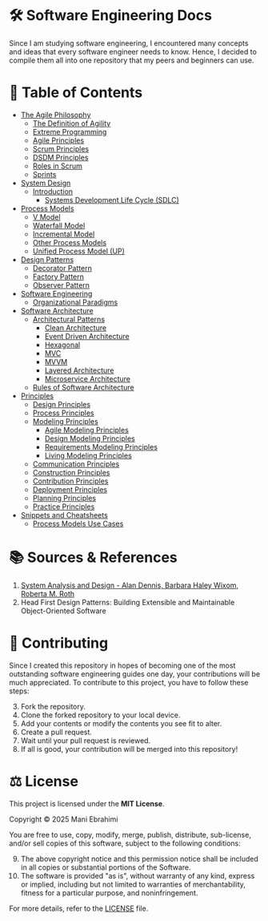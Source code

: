 
# 🛠️ Software Engineering Docs

Since I am studying software engineering, I encountered many concepts and ideas that every software engineer needs to know. Hence, I decided to compile them all into one repository that my peers and beginners can use.

# 📃 Table of Contents

- [The Agile Philosophy](The%20Agile%20Philosophy)
	- [The Definition of Agility](The%20Agile%20Philosophy/The%20Definition%20of%20Agility.md)
	- [Extreme Programming](The%20Agile%20Philosophy/Extreme%20Programming%20(XP).md)
	- [Agile Principles](The%20Agile%20Philosophy/Agile%20Principles.md)
	- [Scrum Principles](The%20Agile%20Philosophy/Scrum%20Principles.md)
	- [DSDM Principles](The%20Agile%20Philosophy/DSDM%20Principles.md)
	- [Roles in Scrum](The%20Agile%20Philosophy/Roles%20in%20Scrum.md)
	- [Sprints](The%20Agile%20Philosophy/Sprints.md)
- [System Design](/System%20Design/)
	- [Introduction](/System%20Design/Introduction/)
		- [Systems Development Life Cycle (SDLC)](Systems%20Development%20Life%20Cycle%20(SDLC).md)
- [Process Models](/Process%20Models/)
	- [V Model](/Process%20Models/V-Model.md)
	- [Waterfall Model](Process%20Models/Waterfall%20Model.md)
	- [Incremental Model](Process%20Models/Incremental%20Model.md)
	- [Other Process Models](Process%20Models/Other%20Process%20Models.md)
	- [Unified Process Model (UP)](Process%20Models/Unified%20Process%20Model%20(UP).md)
- [Design Patterns](Design%20Patterns)
	- [Decorator Pattern](Design%20Patterns/Decorator%20Pattern.md)
	- [Factory Pattern](Design%20Patterns/Factory%20Pattern.md)
	- [Observer Pattern](Design%20Patterns/Observer%20Pattern.md)
- [Software Engineering](Software%20Engineering)
	- [Organizational Paradigms](Software%20Engineering/Organizational%20Paradigms.md)
- [Software Architecture](Software%20Architecture)
	- [Architectural Patterns](Software%20Architecture/Architectural%20Patterns)
		- [Clean Architecture](Software%20Architecture/Architectural%20Patterns/Clean%20Architecture.md)
		- [Event Driven Architecture](Software%20Architecture/Architectural%20Patterns/EDA.md)
		- [Hexagonal](Software%20Architecture/Architectural%20Patterns/Hexagonal.md)
		- [MVC](Software%20Architecture/Architectural%20Patterns/MVC.md)
		- [MVVM](Software%20Architecture/Architectural%20Patterns/MVVM.md)
		- [Layered Architecture](Software%20Architecture/Architectural%20Patterns/Layered%20Architecture.md)
		- [Microservice Architecture](Software%20Architecture/Architectural%20Patterns/Microservice%20Architecture.md)
	- [Rules of Software Architecture](Software%20Architecture/Rules%20of%20Software%20Architecture.md)
- [Principles](Principles)
	- [Design Principles](Principles/Design%20Principles.md)
	- [Process Principles](Principles/Process%20Principles.md)
	- [Modeling Principles](Principles/Modeling%20Principles)
		- [Agile Modeling Principles](Principles/Modeling%20Principles/Agile%20Modeling%20Principles.md)
		- [Design Modeling Principles](Principles/Modeling%20Principles/Design%20Modeling%20Principles.md)
		- [Requirements Modeling Principles](Principles/Modeling%20Principles/Requirements%20Modeling%20Principles.md)
		- [Living Modeling Principles](Principles/Modeling%20Principles/Living%20Modeling%20Principles.md)
	- [Communication Principles](Principles/Communication%20Principles.md)
	- [Construction Principles](Principles/Construction%20Principles.md)
	- [Contribution Principles](Principles/Contribution%20Principles.md)
	- [Deployment Principles](Principles/Deployment%20Principles.md)
	- [Planning Principles](Principles/Planning%20Principles.md)
	- [Practice Principles](Principles/Practice%20Principles.md)
- [Snippets and Cheatsheets](Snippets%20and%20Cheatsheets)
	- [Process Models Use Cases](Snippets%20and%20Cheatsheets/Process%20Models%20Use%20cases.md)


# 📚 Sources & References

1. [System Analysis and Design - Alan Dennis, Barbara Haley Wixom, Roberta M. Roth](https://www.uoitc.edu.iq/images/documents/informatics-institute/Competitive_exam/Systemanalysisanddesign.pdf)
2. Head First Design Patterns: Building Extensible and Maintainable Object-Oriented Software


# 🤝 Contributing

Since I created this repository in hopes of becoming one of the most outstanding software engineering guides one day, your contributions will be much appreciated. To contribute to this project, you have to follow these steps:

3. Fork the repository.
4. Clone the forked repository to your local device.
5. Add your contents or modify the contents you see fit to alter.
6. Create a pull request.
7. Wait until your pull request is reviewed.
8. If all is good, your contribution will be merged into this repository!

# ⚖️ License

This project is licensed under the **MIT License**.

Copyright © 2025 Mani Ebrahimi

You are free to use, copy, modify, merge, publish, distribute, sub-license, and/or sell copies of this software, subject to the following conditions:

9. The above copyright notice and this permission notice shall be included in all copies or substantial portions of the Software.
10. The software is provided "as is", without warranty of any kind, express or implied, including but not limited to warranties of merchantability, fitness for a particular purpose, and noninfringement.

For more details, refer to the [LICENSE](/LICENSE) file.